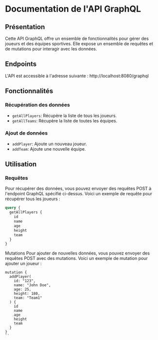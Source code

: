 # Documentation de l'API GraphQL

## Présentation
Cette API GraphQL offre un ensemble de fonctionnalités pour gérer des joueurs et des équipes sportives. Elle expose un ensemble de requêtes et de mutations pour interagir avec les données.

## Endpoints
L'API est accessible à l'adresse suivante : http://localhost:8080/graphql


## Fonctionnalités

### Récupération des données
- `getAllPlayers`: Récupère la liste de tous les joueurs.
- `getAllTeams`: Récupère la liste de toutes les équipes.

### Ajout de données
- `addPlayer`: Ajoute un nouveau joueur.
- `addTeam`: Ajoute une nouvelle équipe.

## Utilisation

### Requêtes
Pour récupérer des données, vous pouvez envoyer des requêtes POST à l'endpoint GraphQL spécifié ci-dessus. Voici un exemple de requête pour récupérer tous les joueurs :

```graphql
query {
  getAllPlayers {
    id
    name
    age
    height
    team
  }
}
```

Mutations
Pour ajouter de nouvelles données, vous pouvez envoyer des requêtes POST avec des mutations. Voici un exemple de mutation pour ajouter un joueur :

```
mutation {
  addPlayer(
    id: "123",
    name: "John Doe",
    age: 25,
    height: 180,
    team: "Team1"
  ) {
    id
    name
    age
    height
    team
  }
}
``


